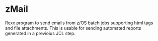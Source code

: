 # zMail
Rexx program to send emails from z/OS batch jobs supporting html tags and file attachments. This is usable for sending automated reports generated in a previoius JCL step. 
